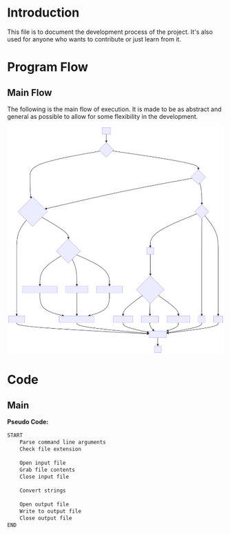 # Introduction

This file is to document the development process of the project. It's also used for anyone who wants to contribute or just learn from it.

# Program Flow

## Main Flow

The following is the main flow of execution. It is made to be as abstract and general as possible to allow for some flexibility in the development.

![](./svg/PyTableConMainFlow.svg)

# Code

## Main

**Pseudo Code:**

```text
START
	Parse command line arguments
	Check file extension
	
	Open input file
	Grab file contents
	Close input file
	
	Convert strings
	
	Open output file
	Write to output file
	Close output file
END
```